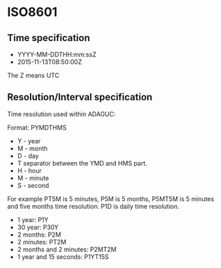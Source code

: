 ISO8601
=======

Time specification
------------------

-   YYYY-MM-DDTHH:mm:ssZ
-   2015-11-13T08:50:00Z

The Z means UTC

Resolution/Interval specification
---------------------------------

Time resolution used within ADAGUC:

Format: PYMDTHMS

-   Y - year
-   M - month
-   D - day
-   T separator between the YMD and HMS part.
-   H - hour
-   M - minute
-   S - second

For example PT5M is 5 minutes, P5M is 5 months, P5MT5M is 5 minutes and
five months time resolution. P1D is daily time resolution.

-   1 year: P1Y
-   30 year: P30Y
-   2 months: P2M
-   2 minutes: PT2M
-   2 months and 2 minutes: P2MT2M
-   1 year and 15 seconds: P1YT15S

